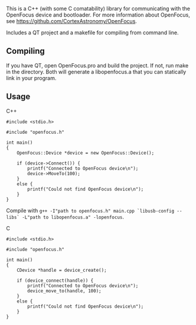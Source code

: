 This is a C++ (with some C comatability) library for communicating with the OpenFocus device and
bootloader. For more information about OpenFocus, see https://github.com/CortexAstronomy/OpenFocus.

Includes a QT project and a makefile for compiling from command line.

Compiling
---------
If you have QT, open OpenFocus.pro and build the project. If not, run make in
the directory. Both will generate a libopenfocus.a that you can statically link
in your program.

Usage
-----
C++
```
#include <stdio.h>

#include "openfocus.h"

int main()
{
    OpenFocus::Device *device = new OpenFocus::Device();
    
    if (device->Connect()) {
        printf("Connected to OpenFocus device\n");
        device->MoveTo(100);
    }
    else {
        printf("Could not find OpenFocus device\n");
    }
}
```
Compile with ``g++ -I"path to openfocus.h" main.cpp
`libusb-config --libs` -L"path to libopenfocus.a" -lopenfocus``.

C
```
#include <stdio.h>

#include "openfocus.h"

int main()
{
    CDevice *handle = device_create();
    
    if (device_connect(handle)) {
        printf("Connected to OpenFocus device\n");
        device_move_to(handle, 100);
    }
    else {
        printf("Could not find OpenFocus device\n");
    }
}